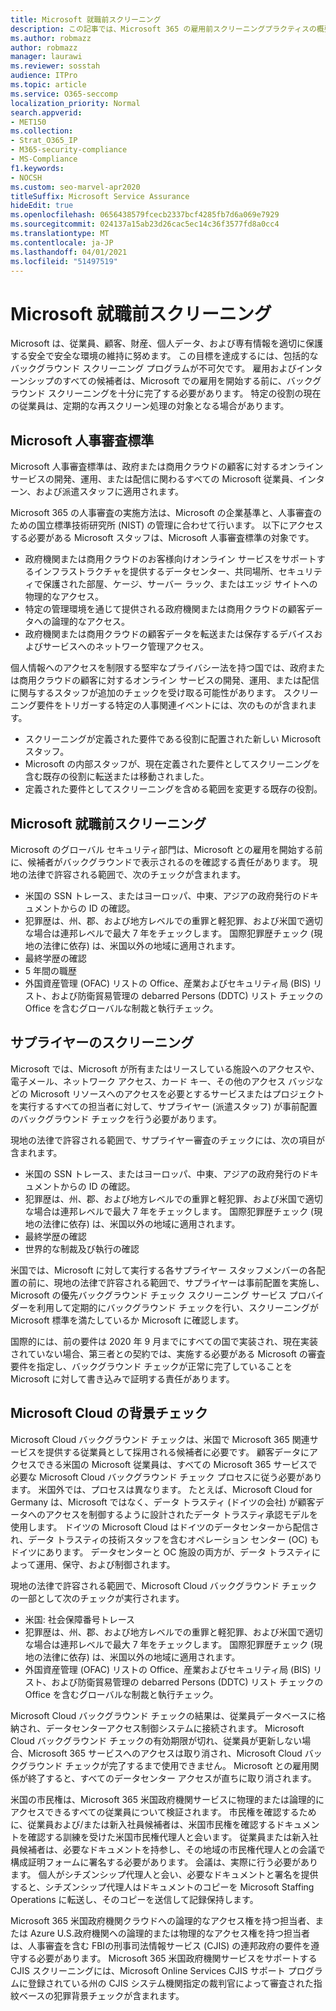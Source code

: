 ```yaml
---
title: Microsoft 就職前スクリーニング
description: この記事では、Microsoft 365 の雇用前スクリーニングプラクティスの概要について説明します。
ms.author: robmazz
author: robmazz
manager: laurawi
ms.reviewer: sosstah
audience: ITPro
ms.topic: article
ms.service: O365-seccomp
localization_priority: Normal
search.appverid:
- MET150
ms.collection:
- Strat_O365_IP
- M365-security-compliance
- MS-Compliance
f1.keywords:
- NOCSH
ms.custom: seo-marvel-apr2020
titleSuffix: Microsoft Service Assurance
hideEdit: true
ms.openlocfilehash: 0656438579fcecb2337bcf4285fb7d6a069e7929
ms.sourcegitcommit: 024137a15ab23d26cac5ec14c36f3577fd8a0cc4
ms.translationtype: MT
ms.contentlocale: ja-JP
ms.lasthandoff: 04/01/2021
ms.locfileid: "51497519"
---
```

# <a name="microsoft-pre-employment-screening"></a>Microsoft 就職前スクリーニング

Microsoft は、従業員、顧客、財産、個人データ、および専有情報を適切に保護する安全で安全な環境の維持に努めます。 この目標を達成するには、包括的なバックグラウンド スクリーニング プログラムが不可欠です。 雇用およびインターンシップのすべての候補者は、Microsoft での雇用を開始する前に、バックグラウンド スクリーニングを十分に完了する必要があります。 特定の役割の現在の従業員は、定期的な再スクリーン処理の対象となる場合があります。

## <a name="the-microsoft-personnel-screening-standard"></a>Microsoft 人事審査標準

Microsoft 人事審査標準は、政府または商用クラウドの顧客に対するオンライン サービスの開発、運用、または配信に関わるすべての Microsoft 従業員、インターン、および派遣スタッフに適用されます。

Microsoft 365 の人事審査の実施方法は、Microsoft の企業基準と、人事審査のための国立標準技術研究所 (NIST) の管理に合わせて行います。 以下にアクセスする必要がある Microsoft スタッフは、Microsoft 人事審査標準の対象です。

- 政府機関または商用クラウドのお客様向けオンライン サービスをサポートするインフラストラクチャを提供するデータセンター、共同場所、セキュリティで保護された部屋、ケージ、サーバー ラック、またはエッジ サイトへの物理的なアクセス。
- 特定の管理環境を通じて提供される政府機関または商用クラウドの顧客データへの論理的なアクセス。
- 政府機関または商用クラウドの顧客データを転送または保存するデバイスおよびサービスへのネットワーク管理アクセス。

個人情報へのアクセスを制限する堅牢なプライバシー法を持つ国では、政府または商用クラウドの顧客に対するオンライン サービスの開発、運用、または配信に関与するスタッフが追加のチェックを受け取る可能性があります。 スクリーニング要件をトリガーする特定の人事関連イベントには、次のものが含まれます。

- スクリーニングが定義された要件である役割に配置された新しい Microsoft スタッフ。
- Microsoft の内部スタッフが、現在定義された要件としてスクリーニングを含む既存の役割に転送または移動されました。
- 定義された要件としてスクリーニングを含める範囲を変更する既存の役割。

## <a name="microsoft-pre-employment-screening"></a>Microsoft 就職前スクリーニング

Microsoft のグローバル セキュリティ部門は、Microsoft との雇用を開始する前に、候補者がバックグラウンドで表示されるのを確認する責任があります。
現地の法律で許容される範囲で、次のチェックが含まれます。

- 米国の SSN トレース、またはヨーロッパ、中東、アジアの政府発行のドキュメントからの ID の確認。
- 犯罪歴は、州、郡、および地方レベルでの重罪と軽犯罪、および米国で適切な場合は連邦レベルで最大 7 年をチェックします。 国際犯罪歴チェック (現地の法律に依存) は、米国以外の地域に適用されます。
- 最終学歴の確認
- 5 年間の職歴
- 外国資産管理 (OFAC) リストの Office、産業およびセキュリティ局 (BIS) リスト、および防衛貿易管理の debarred Persons (DDTC) リスト チェックの Office を含むグローバルな制裁と執行チェック。

## <a name="supplier-screening"></a>サプライヤーのスクリーニング

Microsoft では、Microsoft が所有またはリースしている施設へのアクセスや、電子メール、ネットワーク アクセス、カード キー、その他のアクセス バッジなどの Microsoft リソースへのアクセスを必要とするサービスまたはプロジェクトを実行するすべての担当者に対して、サプライヤー (派遣スタッフ) が事前配置のバックグラウンド チェックを行う必要があります。

現地の法律で許容される範囲で、サプライヤー審査のチェックには、次の項目が含まれます。

- 米国の SSN トレース、またはヨーロッパ、中東、アジアの政府発行のドキュメントからの ID の確認。
- 犯罪歴は、州、郡、および地方レベルでの重罪と軽犯罪、および米国で適切な場合は連邦レベルで最大 7 年をチェックします。 国際犯罪歴チェック (現地の法律に依存) は、米国以外の地域に適用されます。
- 最終学歴の確認
- 世界的な制裁及び執行の確認

米国では、Microsoft に対して実行する各サプライヤー スタッフメンバーの各配置の前に、現地の法律で許容される範囲で、サプライヤーは事前配置を実施し、Microsoft の優先バックグラウンド チェック スクリーニング サービス プロバイダーを利用して定期的にバックグラウンド チェックを行い、スクリーニングが Microsoft 標準を満たしているか Microsoft に確認します。 

国際的には、前の要件は 2020 年 9 月までにすべての国で実装され、現在実装されていない場合、第三者との契約では、実施する必要がある Microsoft の審査要件を指定し、バックグラウンド チェックが正常に完了していることを Microsoft に対して書き込みで証明する責任があります。

## <a name="microsoft-cloud-background-check"></a>Microsoft Cloud の背景チェック

Microsoft Cloud バックグラウンド チェックは、米国で Microsoft 365 関連サービスを提供する従業員として採用される候補者に必要です。 顧客データにアクセスできる米国の Microsoft 従業員は、すべての Microsoft 365 サービスで必要な Microsoft Cloud バックグラウンド チェック プロセスに従う必要があります。 米国外では、プロセスは異なります。 たとえば、Microsoft Cloud for Germany は、Microsoft ではなく、データ トラスティ (ドイツの会社) が顧客データへのアクセスを制御するように設計されたデータ トラスティ承認モデルを使用します。 ドイツの Microsoft Cloud はドイツのデータセンターから配信され、データ トラスティの技術スタッフを含むオペレーション センター (OC) もドイツにあります。 データセンターと OC 施設の両方が、データ トラスティによって運用、保守、および制御されます。

現地の法律で許容される範囲で、Microsoft Cloud バックグラウンド チェックの一部として次のチェックが実行されます。

- 米国: 社会保障番号トレース
- 犯罪歴は、州、郡、および地方レベルでの重罪と軽犯罪、および米国で適切な場合は連邦レベルで最大 7 年をチェックします。 国際犯罪歴チェック (現地の法律に依存) は、米国以外の地域に適用されます。
- 外国資産管理 (OFAC) リストの Office、産業およびセキュリティ局 (BIS) リスト、および防衛貿易管理の debarred Persons (DDTC) リスト チェックの Office を含むグローバルな制裁と執行チェック。

Microsoft Cloud バックグラウンド チェックの結果は、従業員データベースに格納され、データセンターアクセス制御システムに接続されます。 Microsoft Cloud バックグラウンド チェックの有効期限が切れ、従業員が更新しない場合、Microsoft 365 サービスへのアクセスは取り消され、Microsoft Cloud バックグラウンド チェックが完了するまで使用できません。 Microsoft との雇用関係が終了すると、すべてのデータセンター アクセスが直ちに取り消されます。

米国の市民権は、Microsoft 365 米国政府機関サービスに物理的または論理的にアクセスできるすべての従業員について検証されます。 市民権を確認するために、従業員および/または新入社員候補者は、米国市民権を確認するドキュメントを確認する訓練を受けた米国市民権代理人と会います。 従業員または新入社員候補者は、必要なドキュメントを持参し、その地域の市民権代理人との会議で構成証明フォームに署名する必要があります。 会議は、実際に行う必要があります。 個人がシチズンシップ代理人と会い、必要なドキュメントと署名を提供すると、シチズンシップ代理人はドキュメントのコピーを Microsoft Staffing Operations に転送し、そのコピーを送信して記録保持します。

Microsoft 365 米国政府機関クラウドへの論理的なアクセス権を持つ担当者、または Azure U.S.政府機関への論理的または物理的なアクセス権を持つ担当者は、人事審査を含む FBI[](https://www.fbi.gov/services/cjis)の刑事司法情報サービス (CJIS) の連邦政府の要件を遵守する必要があります。 Microsoft 365 米国政府機関サービスをサポートする CJIS スクリーニングには、Microsoft Online Services CJIS サポート プログラムに登録されている州の CJIS システム機関指定の裁判官によって[](https://blogs.office.com/2013/10/23/california-and-microsoft-sign-cjis-security-policy-agreement/)審査された指紋ベースの犯罪背景チェックが含まれます。
